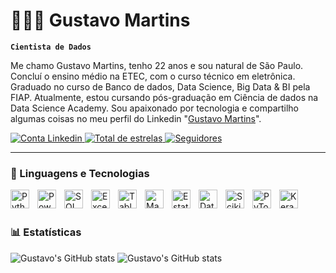 # 👨🏻‍💻 Gustavo Martins

**`Cientista de Dados`**

Me chamo Gustavo Martins, tenho 22 anos e sou natural de São Paulo. Concluí o ensino médio na ETEC, com o curso técnico em eletrônica. Graduado no curso de Banco de dados, Data Science, Big Data & BI pela FIAP. Atualmente, estou cursando pós-graduação em Ciência de dados na Data Science Academy. Sou apaixonado por tecnologia e compartilho algumas coisas no meu perfil do Linkedin "[Gustavo Martins](https://www.linkedin.com/in/gmoliveira/)".

<p align="left">
    <a href="https://www.linkedin.com/in/gmoliveira/">
        <img 
            alt="Conta Linkedin" 
            title="Conta Linkedin" 
            src="https://img.shields.io/badge/-LinkedIn-%230077B5?style=for-the-badge&logo=linkedin&logoColor=white"
        />
    </a> 
    <a href="https://github.com/goobxz?tab=repositories&sort=stargazers">
        <img 
            alt="Total de estrelas" 
            title="Total de estrelas GitHub" 
            src="https://custom-icon-badges.demolab.com/github/stars/goobxz?color=55960c&style=for-the-badge&labelColor=488207&logo=star&label=estrelas"
        />
    </a>
    <a href="https://github.com/goobxz?tab=followers">
        <img 
            alt="Seguidores" 
            title="Me siga no GitHub" 
            src="https://custom-icon-badges.demolab.com/github/followers/goobxz?color=236ad3&labelColor=1155ba&style=for-the-badge&logo=github&label=Seguidores&logoColor=white"
        />
    </a>
</p>

---

### 🤖 Linguagens e Tecnologias


<img 
    align="left" 
    alt="Python" 
    title="Python"
    width="30px" 
    style="padding-right: 10px;" 
    src="https://cdn.jsdelivr.net/gh/devicons/devicon@latest/icons/python/python-original.svg" 
/>
<img 
    align="left" 
    alt="Power BI" 
    title="Power BI"
    width="30px" 
    style="padding-right: 10px;" 
    src="https://img.icons8.com/?size=100&id=3sGOUDo9nJ4k&format=png&color=000000" 
/>
<img 
    align="left" 
    alt="SQL" 
    title="SQL"
    width="30px" 
    style="padding-right: 10px;" 
    src="https://img.icons8.com/?size=100&id=J6KcaRLsTgpZ&format=png&color=000000" 
/>
<img 
    align="left" 
    alt="Excel" 
    title="Excel"
    width="30px" 
    style="padding-right: 10px;" 
    src="https://img.icons8.com/?size=100&id=13654&format=png&color=000000" 
/>
<img 
    align="left" 
    alt="Tableau" 
    title="Tableau"
    width="30px" 
    style="padding-right: 10px;" 
    src="https://img.icons8.com/?size=100&id=9Kvi1p1F0tUo&format=png&color=000000" 
/>
<img 
    align="left" 
    alt="Machine Learning" 
    title="Machine Learning"
    width="30px" 
    style="padding-right: 10px;" 
    src="https://img.icons8.com/?size=100&id=fTkqveCX0blI&format=png&color=000000" 
/>
<img 
    align="left" 
    alt="Estatística" 
    title="Estatística"
    width="30px" 
    style="padding-right: 10px;" 
    src="https://img.icons8.com/?size=100&id=-fcp7PY7LOpz&format=png&color=000000" 
/>
<img 
    align="left" 
    alt="Data Cleaning" 
    title="Data Cleaning"
    width="30px" 
    style="padding-right: 10px;" 
    src="https://img.icons8.com/?size=100&id=DXyicYvZaepL&format=png&color=000000" 
/>
<img 
    align="left" 
    alt="Scikit Learn" 
    title="Scikit Learn"
    width="30px" 
    style="padding-right: 10px;" 
    src="https://cdn.jsdelivr.net/gh/devicons/devicon@latest/icons/scikitlearn/scikitlearn-original.svg" 
/>
<img 
    align="left" 
    alt="PyTorch" 
    title="PyTorch"
    width="30px" 
    style="padding-right: 10px;" 
    src="https://cdn.jsdelivr.net/gh/devicons/devicon@latest/icons/pytorch/pytorch-original.svg" 
/>
<img 
    align="left" 
    alt="Keras" 
    title="Keras"
    width="30px" 
    style="padding-right: 10px;" 
    src="https://cdn.jsdelivr.net/gh/devicons/devicon@latest/icons/keras/keras-original.svg" 
/>


<br/>
<br/>

### 📊 Estatísticas

<p>

  ![Gustavo's GitHub stats](https://github-readme-stats.vercel.app/api?username=goobxz&show_icons=true&include_all_commits=true&theme=tokyonight&locale=pt-br)
  ![Gustavo's GitHub stats](https://github-readme-stats.vercel.app/api/top-langs/?username=goobxz&theme=tokyonight&layout=compact&locale=pt-br)

  
</p>
